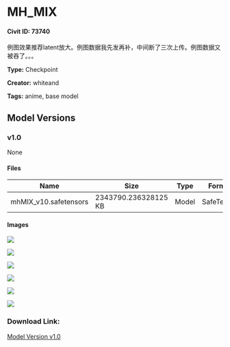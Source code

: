 # MH_MIX

#### Civit ID: 73740

<p>例图效果推荐latent放大。例图数据我先发再补，中间断了三次上传。例图数据又被吞了。。。</p>

**Type:** Checkpoint

**Creator:** whiteand

**Tags:** anime, base model

## Model Versions

### v1.0

None

#### Files

| Name | Size | Type | Format | Download Url | AutoV1 | AutoV2 | SHA256 | CRC32 | BLAKE3 |
| --- | --- | --- | --- | --- | --- | --- | --- | --- | --- |
| mhMIX_v10.safetensors | 2343790.236328125 KB | Model | SafeTensor | https://civitai.com/api/download/models/78447 | 97527EFE | FF0F906974 | FF0F9069743C64C36016C32CE0D28CA3B9636C0A6D27FCB2B744AED69D44F579 | 2AEC4C2B | 25A2DA2C9F8940530F71FA991C4EE00C77D3F0366A4CF122D02FF12A2D77A8DE |

#### Images

<p><img src="https://image.civitai.com/xG1nkqKTMzGDvpLrqFT7WA/0dc0fb04-ea6f-4db8-beda-0381d4a96b5b/width=450/880125.jpeg" /></p>

<p><img src="https://image.civitai.com/xG1nkqKTMzGDvpLrqFT7WA/11dd0156-c381-47fb-9190-c1f57c48303c/width=450/880155.jpeg" /></p>

<p><img src="https://image.civitai.com/xG1nkqKTMzGDvpLrqFT7WA/29de4455-a3d7-44ee-9e7d-b5726fb27203/width=450/880162.jpeg" /></p>

<p><img src="https://image.civitai.com/xG1nkqKTMzGDvpLrqFT7WA/17078fc3-7b35-44d7-81b8-d1433df9186b/width=450/880157.jpeg" /></p>

<p><img src="https://image.civitai.com/xG1nkqKTMzGDvpLrqFT7WA/54a9b451-f1eb-41e1-b3b6-542e30e38598/width=450/880164.jpeg" /></p>

<p><img src="https://image.civitai.com/xG1nkqKTMzGDvpLrqFT7WA/b58ceaca-8f28-4b6c-9c8a-dc61667f1905/width=450/880175.jpeg" /></p>

### Download Link:

[Model Version v1.0](https://civitai.com/api/download/models/78447)

